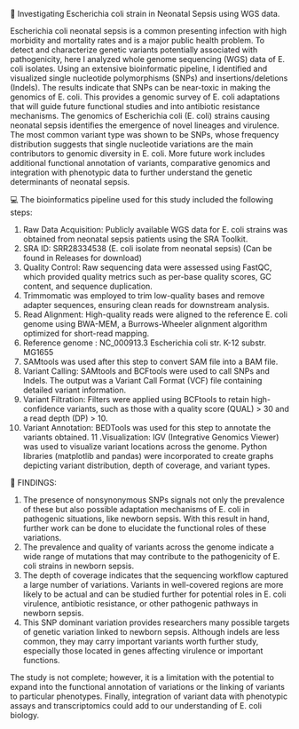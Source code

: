 🧬 Investigating Escherichia coli strain in Neonatal Sepsis using WGS data.

Escherichia coli neonatal sepsis is a common presenting infection with high morbidity and mortality rates and is a major public health problem. To detect and characterize genetic variants potentially associated with pathogenicity, here I analyzed whole genome sequencing (WGS) data of E. coli isolates. Using an extensive bioinformatic pipeline, I identified and visualized single nucleotide polymorphisms (SNPs) and insertions/deletions (Indels). The results indicate that SNPs can be near-toxic in making the genomics of E. coli. This provides a genomic survey of E. coli adaptations that will guide future functional studies and into antibiotic resistance mechanisms.
The genomics of Escherichia coli (E. coli) strains causing neonatal sepsis identifies the emergence of novel lineages and virulence. The most common variant type was shown to be SNPs, whose frequency distribution suggests that single nucleotide variations are the main contributors to genomic diversity in E. coli.
More future work includes additional functional annotation of variants, comparative genomics and integration with phenotypic data to further understand the genetic determinants of neonatal sepsis.

💻 The bioinformatics pipeline used for this study included the following steps:
1. Raw Data Acquisition: Publicly available WGS data for E. coli strains was obtained from neonatal sepsis patients using the SRA Toolkit. 
2. SRA ID: SRR28334538 (E. coli isolate from neonatal sepsis) (Can be found in Releases for download)
3. Quality Control: Raw sequencing data were assessed using FastQC, which provided quality metrics such as per-base quality scores, GC content, and sequence duplication. 
4. Trimmomatic was employed to trim low-quality bases and remove adapter sequences, ensuring clean reads for downstream analysis.
5. Read Alignment: High-quality reads were aligned to the reference E. coli genome using BWA-MEM, a Burrows-Wheeler alignment algorithm optimized for short-read mapping.
6. Reference genome : NC_000913.3 Escherichia coli str. K-12 substr. MG1655
7. SAMtools was used after this step to convert SAM file into a BAM file.
8. Variant Calling: SAMtools and BCFtools were used to call SNPs and Indels. The output was a Variant Call Format (VCF) file containing detailed variant information.
9. Variant Filtration: Filters were applied using BCFtools to retain high-confidence variants, such as those with a quality score (QUAL) > 30 and a read depth (DP) > 10. 
10. Variant Annotation: BEDTools was used for this step to annotate the variants obtained.
11 .Visualization: IGV (Integrative Genomics Viewer) was used to visualize variant locations across the genome. Python libraries (matplotlib and pandas) were incorporated to create graphs depicting variant distribution, depth of coverage, and variant types.


🔬 FINDINGS: 
1. The presence of nonsynonymous SNPs signals not only the prevalence of these but also possible adaptation mechanisms of E. coli in pathogenic situations, like newborn sepsis. With this result in hand, further work can be done to elucidate the functional roles of these variations. 
2. The prevalence and quality of variants across the genome indicate a wide range of mutations that may contribute to the pathogenicity of E. coli strains in newborn sepsis.  
3. The depth of coverage indicates that the sequencing workflow captured a large number of variations. Variants in well-covered regions are more likely to be actual and can be studied further for potential roles in E. coli virulence, antibiotic resistance, or other pathogenic pathways in newborn sepsis. 
4. This SNP dominant variation provides researchers many possible targets of genetic variation linked to newborn sepsis. Although indels are less common, they may carry important variants worth further study, especially those located in genes affecting virulence or important functions.

The study is not complete; however, it is a limitation with the potential to expand into the functional annotation of variations or the linking of variants to particular phenotypes. Finally, integration of variant data with phenotypic assays and transcriptomics could add to our understanding of E. coli biology.


